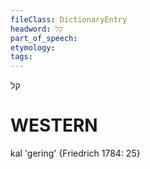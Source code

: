 ```yaml
---
fileClass: DictionaryEntry
headword: קל
part_of_speech: 
etymology: 
tags: 
---
```

קל

WESTERN
========

kal 'gering' {Friedrich 1784: 25}